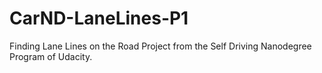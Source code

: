 # CarND-LaneLines-P1
Finding Lane Lines on the Road Project from the Self Driving Nanodegree Program of Udacity.
